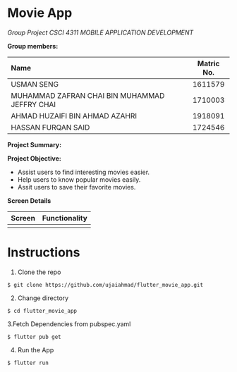 # Movie App

*Group Project CSCI 4311 MOBILE APPLICATION DEVELOPMENT*

**Group members:**

|                  Name                         |    Matric No. | 
|:----------------------------------------------|:-------------:|
| USMAN SENG                                    |    1611579    |Cancel changes
| MUHAMMAD ZAFRAN CHAI BIN MUHAMMAD JEFFRY CHAI |    1710003    |
| AHMAD HUZAIFI BIN AHMAD AZAHRI                |    1918091    |
| HASSAN FURQAN SAID                            |    1724546    |

**Project Summary:**

**Project Objective:**

* Assist users to find interesting movies easier.
* Help users to know popular movies easily. 
* Assit users to save their favorite movies.

**Screen Details**

| Screen        | Functionality | 
|:--------------|:-------------:|
|               |               |






# Instructions

1. Clone the repo
```
$ git clone https://github.com/ujaiahmad/flutter_movie_app.git
```
2. Change directory
```
$ cd flutter_movie_app
```
3.Fetch Dependencies from pubspec.yaml
```
$ flutter pub get
```
4. Run the App
```
$ flutter run
```

